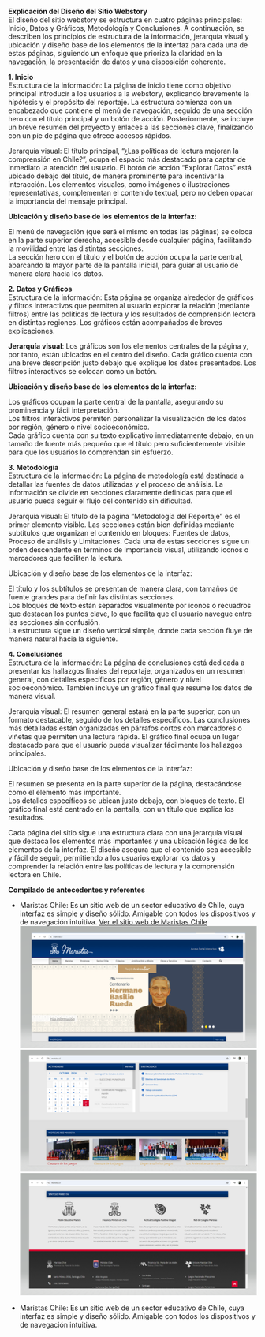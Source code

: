 **Explicación del Diseño del Sitio Webstory**  
El diseño del sitio webstory se estructura en cuatro páginas principales: Inicio, Datos y Gráficos, Metodología y Conclusiones. A continuación, se describen los principios de estructura de la información, jerarquía visual y ubicación y diseño base de los elementos de la interfaz para cada una de estas páginas, siguiendo un enfoque que prioriza la claridad en la navegación, la presentación de datos y una disposición coherente.

**1\. Inicio**  
Estructura de la información: La página de inicio tiene como objetivo principal introducir a los usuarios a la webstory, explicando brevemente la hipótesis y el propósito del reportaje. La estructura comienza con un encabezado que contiene el menú de navegación, seguido de una sección hero con el título principal y un botón de acción. Posteriormente, se incluye un breve resumen del proyecto y enlaces a las secciones clave, finalizando con un pie de página que ofrece accesos rápidos.

Jerarquía visual: El título principal, “¿Las políticas de lectura mejoran la comprensión en Chile?”, ocupa el espacio más destacado para captar de inmediato la atención del usuario. El botón de acción “Explorar Datos” está ubicado debajo del título, de manera prominente para incentivar la interacción. Los elementos visuales, como imágenes o ilustraciones representativas, complementan el contenido textual, pero no deben opacar la importancia del mensaje principal.

**Ubicación y diseño base de los elementos de la interfaz:**

El menú de navegación (que será el mismo en todas las páginas) se coloca en la parte superior derecha, accesible desde cualquier página, facilitando la movilidad entre las distintas secciones.  
La sección hero con el título y el botón de acción ocupa la parte central, abarcando la mayor parte de la pantalla inicial, para guiar al usuario de manera clara hacia los datos.

**2\. Datos y Gráficos**  
Estructura de la información: Esta página se organiza alrededor de gráficos y filtros interactivos que permiten al usuario explorar la relación (mediante filtros) entre las políticas de lectura y los resultados de comprensión lectora en distintas regiones. Los gráficos están acompañados de breves explicaciones. 

**Jerarquía visual**: Los gráficos son los elementos centrales de la página y, por tanto, están ubicados en el centro del diseño. Cada gráfico cuenta con una breve descripción justo debajo que explique los datos presentados. Los filtros interactivos se colocan como un botón. 

**Ubicación y diseño base de los elementos de la interfaz:**

Los gráficos ocupan la parte central de la pantalla, asegurando su prominencia y fácil interpretación.  
Los filtros interactivos permiten personalizar la visualización de los datos por región, género o nivel socioeconómico.  
Cada gráfico cuenta con su texto explicativo inmediatamente debajo, en un tamaño de fuente más pequeño que el título pero suficientemente visible para que los usuarios lo comprendan sin esfuerzo.

**3\. Metodología**  
Estructura de la información: La página de metodología está destinada a detallar las fuentes de datos utilizadas y el proceso de análisis. La información se divide en secciones claramente definidas para que el usuario pueda seguir el flujo del contenido sin dificultad.

Jerarquía visual: El título de la página “Metodología del Reportaje” es el primer elemento visible. Las secciones están bien definidas mediante subtítulos que organizan el contenido en bloques: Fuentes de datos, Proceso de análisis y Limitaciones. Cada una de estas secciones sigue un orden descendente en términos de importancia visual, utilizando iconos o marcadores que faciliten la lectura.

Ubicación y diseño base de los elementos de la interfaz:

El título y los subtítulos se presentan de manera clara, con tamaños de fuente grandes para definir las distintas secciones.  
Los bloques de texto están separados visualmente por iconos o recuadros que destacan los puntos clave, lo que facilita que el usuario navegue entre las secciones sin confusión.  
La estructura sigue un diseño vertical simple, donde cada sección fluye de manera natural hacia la siguiente.

**4\. Conclusiones**  
Estructura de la información: La página de conclusiones está dedicada a presentar los hallazgos finales del reportaje, organizados en un resumen general, con detalles específicos por región, género y nivel socioeconómico. También incluye un gráfico final que resume los datos de manera visual.

Jerarquía visual: El resumen general estará en la parte superior, con un formato destacable, seguido de los detalles específicos. Las conclusiones más detalladas están organizadas en párrafos cortos con marcadores o viñetas que permiten una lectura rápida. El gráfico final ocupa un lugar destacado para que el usuario pueda visualizar fácilmente los hallazgos principales.

Ubicación y diseño base de los elementos de la interfaz:

El resumen se presenta en la parte superior de la página, destacándose como el elemento más importante.  
Los detalles específicos se ubican justo debajo, con bloques de texto. El gráfico final está centrado en la pantalla, con un título que explica los resultados.

Cada página del sitio sigue una estructura clara con una jerarquía visual que destaca los elementos más importantes y una ubicación lógica de los elementos de la interfaz. El diseño asegura que el contenido sea accesible y fácil de seguir, permitiendo a los usuarios explorar los datos y comprender la relación entre las políticas de lectura y la comprensión lectora en Chile.

**Compilado de antecedentes y referentes**
- Maristas Chile: Es un sitio web de un sector educativo de Chile, cuya interfaz es simple y diseño sólido. Amigable con todos los dispositivos y de navegación intuitiva.
  [Ver el sitio web de Maristas Chile]([URL](https://www.maristas.cl/))
  ![referencia 1](image/maristas1.png)
  ![referencia 2](image/maristas2.png)
  ![referencia 3](image/maristas3.png)
  
- Maristas Chile: Es un sitio web de un sector educativo de Chile, cuya interfaz es simple y diseño sólido. Amigable con todos los dispositivos y de navegación intuitiva.


